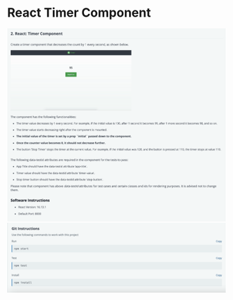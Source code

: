 # React Timer Component

![React-timer-component](./React-timer-component.png)
![instructions](./instructions.png)
